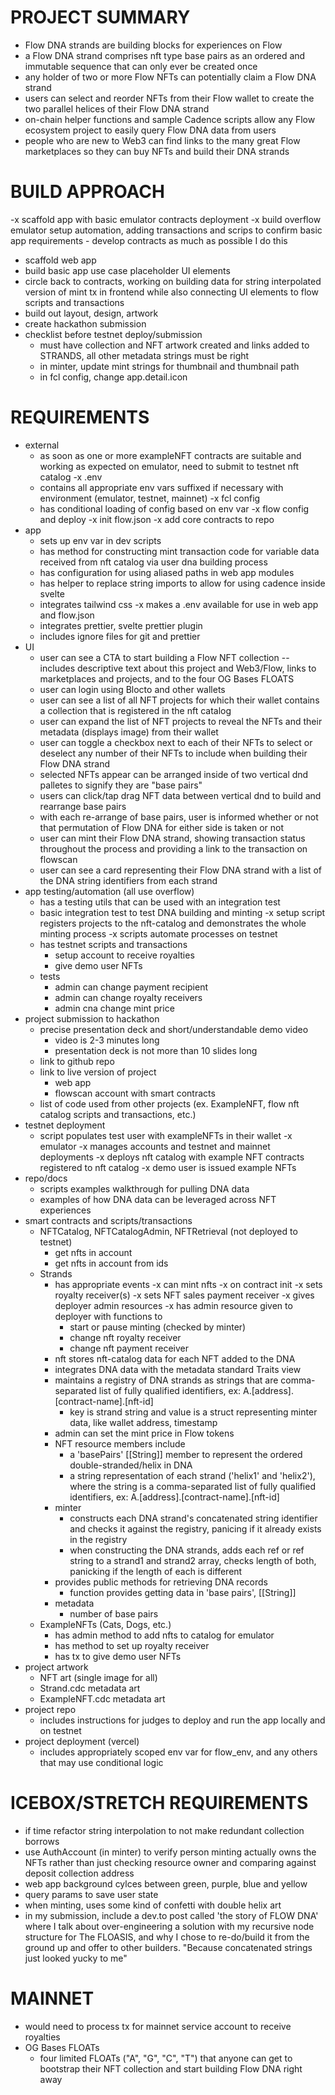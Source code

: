 # PROJECT SUMMARY
- Flow DNA strands are building blocks for experiences on Flow
- a Flow DNA strand comprises nft type base pairs as an ordered and immutable sequence that can only ever be created once
- any holder of two or more Flow NFTs can potentially claim a Flow DNA strand
- users can select and reorder NFTs from their Flow wallet to create the two parallel helices of their Flow DNA strand
- on-chain helper functions and sample Cadence scripts allow any Flow ecosystem project to easily query Flow DNA data from users
- people who are new to Web3 can find links to the many great Flow marketplaces so they can buy NFTs and build their DNA strands

# BUILD APPROACH
-x scaffold app with basic emulator contracts deployment
-x build overflow emulator setup automation, adding transactions and scrips to confirm basic app requirements
    - develop contracts as much as possible I do this
- scaffold web app
- build basic app use case placeholder UI elements
- circle back to contracts, working on building data for string interpolated version of mint tx in frontend while also connecting UI elements to flow scripts and transactions
- build out layout, design, artwork
- create hackathon submission
- checklist before testnet deploy/submission
    - must have collection and NFT artwork created and links added to STRANDS, all other metadata strings must be right
    - in minter, update mint strings for thumbnail and thumbnail path
    - in fcl config, change app.detail.icon

# REQUIREMENTS
- external
    - as soon as one or more exampleNFT contracts are suitable and working as expected on emulator, need to submit to testnet nft catalog
-x .env
    - contains all appropriate env vars suffixed if necessary with environment (emulator, testnet, mainnet)
-x fcl config
    - has conditional loading of config based on env var
-x flow config and deploy
    -x init flow.json
    -x add core contracts to repo
- app
    - sets up env var in dev scripts
    - has method for constructing mint transaction code for variable data received from nft catalog via user dna building process
    - has configuration for using aliased paths in web app modules
    - has helper to replace string imports to allow for using cadence inside svelte
    - integrates tailwind css
    -x makes a .env available for use in web app and flow.json
    - integrates prettier, svelte prettier plugin
    - includes ignore files for git and prettier
- UI
    - user can see a CTA to start building a Flow NFT collection -- includes descriptive text about this project and Web3/Flow, links to marketplaces and projects, and to the four OG Bases FLOATS
    - user can login using Blocto and other wallets
    - user can see a list of all NFT projects for which their wallet contains a collection that is registered in the nft catalog
    - user can expand the list of NFT projects to reveal the NFTs and their metadata (displays image) from their wallet
    - user can toggle a checkbox next to each of their NFTs to select or deselect any number of their NFTs to include when building their Flow DNA strand
    - selected NFTs appear can be arranged inside of two vertical dnd palletes to signify they are "base pairs"
    - users can click/tap drag NFT data between vertical dnd to build and rearrange base pairs
    - with each re-arrange of base pairs, user is informed whether or not that permutation of Flow DNA for either side is taken or not
    - user can mint their Flow DNA strand, showing transaction status throughout the process and providing a link to the transaction on flowscan
    - user can see a card representing their Flow DNA strand with a list of the DNA string identifiers from each strand
- app testing/automation (all use overflow)
    - has a testing utils that can be used with an integration test
    - basic integration test to test DNA building and minting
    -x setup script registers projects to the nft-catalog and demonstrates the whole minting process
    -x scripts automate processes on testnet
    - has testnet scripts and transactions
        - setup account to receive royalties
        - give demo user NFTs 
    - tests
        - admin can change payment recipient
        - admin can change royalty receivers
        - admin cna change mint price
- project submission to hackathon
    - precise presentation deck and short/understandable demo video
        - video is 2-3 minutes long
        - presentation deck is not more than 10 slides long
    - link to github repo
    - link to live version of project
        - web app
        - flowscan account with smart contracts
    - list of code used from other projects (ex. ExampleNFT, flow nft catalog scripts and transactions, etc.)
- testnet deployment
    - script populates test user with exampleNFTs in their wallet
-x emulator
    -x manages accounts and testnet and mainnet deployments
    -x deploys nft catalog with example NFT contracts registered to nft catalog
    -x demo user is issued example NFTs
- repo/docs
    - scripts examples walkthrough for pulling DNA data
    - examples of how DNA data can be leveraged across NFT experiences
- smart contracts and scripts/transactions
    - NFTCatalog, NFTCatalogAdmin, NFTRetrieval (not deployed to testnet)
        - get nfts in account
        - get nfts in account from ids
    - Strands
        - has appropriate events
        -x can mint nfts
        -x on contract init
            -x sets royalty receiver(s)
            -x sets NFT sales payment receiver
            -x gives deployer admin resources
        -x has admin resource given to deployer with functions to
            - start or pause minting (checked by minter)
            - change nft royalty receiver
            - change nft payment receiver
        - nft stores nft-catalog data for each NFT added to the DNA
        - integrates DNA data with the metadata standard Traits view
        - maintains a registry of DNA strands as strings that are comma-separated list of fully qualified identifiers, ex: A.[address].[contract-name].[nft-id]
            - key is strand string and value is a struct representing minter data, like wallet address, timestamp
        - admin can set the mint price in Flow tokens
        - NFT resource members include
            - a 'basePairs' [[String]] member to represent the ordered double-stranded/helix in DNA
            - a string representation of each strand ('helix1' and 'helix2'), where the string is a comma-separated list of fully qualified identifiers, ex: A.[address].[contract-name].[nft-id]
        - minter
            - constructs each DNA strand's concatenated string identifier and checks it against the registry, panicing if it already exists in the registry
            - when constructing the DNA strands, adds each ref or ref string to a strand1 and strand2 array, checks length of both, panicking if the length of each is different
        - provides public methods for retrieving DNA records
            - function provides getting data in 'base pairs', [[String]]
        - metadata
            - number of base pairs
    - ExampleNFTs (Cats, Dogs, etc.)
        - has admin method to add nfts to catalog for emulator
        - has method to set up royalty receiver
        - has tx to give demo user NFTs
- project artwork
    - NFT art (single image for all)
    - Strand.cdc metadata art
    - ExampleNFT.cdc metadata art
- project repo
    - includes instructions for judges to deploy and run the app locally and on testnet
- project deployment (vercel)
    - includes appropriately scoped env var for flow_env, and any others that may use conditional logic

# ICEBOX/STRETCH REQUIREMENTS
- if time refactor string interpolation to not make redundant collection borrows
- use AuthAccount (in minter) to verify person minting actually owns the NFTs rather than just checking resource owner and comparing against deposit collection address
- web app background cylces between green, purple, blue and yellow
- query params to save user state
- when minting, uses some kind of confetti with double helix art
- in my submission, include a dev.to post called 'the story of FLOW DNA' where I talk about over-engineering a solution with my recursive node structure for The FLOASIS, and why I chose to re-do/build it from the ground up and offer to other builders. "Because concatenated strings just looked yucky to me"

# MAINNET
- would need to process tx for mainnet service account to receive royalties
- OG Bases FLOATs
    - four limited FLOATs ("A", "G", "C", "T") that anyone can get to bootstrap their NFT collection and start building Flow DNA right away

 